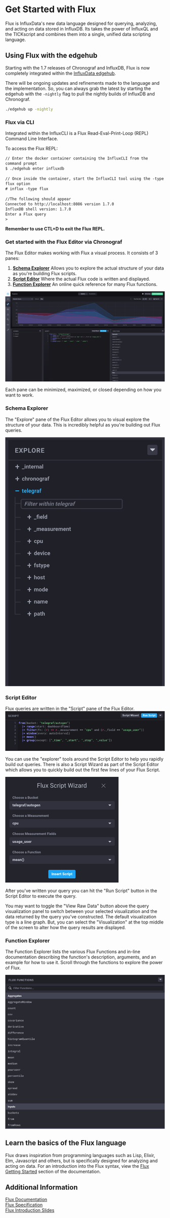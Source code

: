 # Get Started with Flux
Flux is InfluxData's new data language designed for querying, analyzing, and acting on data stored in InfluxDB.
Its takes the power of InfluxQL and the TICKscript and combines them into a single, unified data scripting language.

## Using Flux with the edgehub
Starting with the 1.7 releases of Chronograf and InfluxDB, Flux is now completely integrated within 
the [InfluxData edgehub](https://github.com/influxdata/edgehub).

There will be ongoing updates and refinements made to the language and the implementation.  So, you can always grab the
latest by starting the edgehub with the `-nightly` flag to pull the nightly builds of InfluxDB and
Chronograf.

```bash
./edgehub up -nightly
```

### Flux via CLI
Integrated within the InfluxCLI is a Flux Read-Eval-Print-Loop (REPL) Command Line Interface.  

To access the Flux REPL:
```
// Enter the docker container containing the InfluxCLI from the command prompt
$ ./edgehub enter influxdb  

// Once inside the container, start the InfluxCLI tool using the -type flux option
# influx -type flux

//The following should appear
Connected to http://localhost:8086 version 1.7.0
InfluxDB shell version: 1.7.0
Enter a Flux query
>
```

__Remember to use CTL+D to exit the Flux REPL.__

### Get started with the Flux Editor via Chronograf
The Flux Editor makes working with Flux a visual process. It consists of 3 panes:

1. **[Schema Explorer](#schema-explorer)** Allows you to explore the actual structure of your data as you're building Flux scripts.
2. **[Script Editor](#script-editor)** Where the actual Flux code is written and displayed.
3. **[Function Explorer](#function-explorer)** An online quick reference for many Flux functions.

![Flux Editor](../images/flux-editor.png)

Each pane can be minimized, maximized, or closed depending on how you want to work.

### Schema Explorer
The "Explore" pane of the Flux Editor allows you to visual explore the structure of your data.
This is incredibly helpful as you're building out Flux queries.

![Schema Explorer](../images/flux-editor-explore.png)

### Script Editor
Flux queries are written in the "Script" pane of the Flux Editor.
![Script Editor](../images/flux-editor-script.png)

You can use the "explorer" tools around the Script Editor to help you rapidly build out queries.
There is also a Script Wizard as part of the Script Editor which allows you to quickly build out the first few 
lines of your Flux Script.  

![Script Wizard](../images/flux-script-wizard.png)

After you've written your query you can hit the "Run Script" button in the Script Editor to execute the query. 

You may want to toggle the "View Raw Data" button above the query visualization panel to switch between your 
selected visualization and the data returned by the query you've constructed.  The default visualization type is
a line graph.  But, you can select the "Visualization" at the top middle of the screen to alter how the query 
results are displayed.

### Function Explorer
The Function Explorer lists the various Flux Functions and in-line documentation describing the function's description,
arguments, and an example for how to use it.  Scroll through the functions to explore the power of Flux.

![Flux Builder](../images/flux-function-explorer.png)

## Learn the basics of the Flux language
Flux draws inspiration from programming languages such as Lisp, Elixir, Elm,
Javascript and others, but is specifically designed for analyzing and acting on data.
For an introduction into the Flux syntax, view the
[Flux Getting Started](https://docs.influxdata.com/flux/latest/introduction/getting-started/)
section of the documentation.


## Additional Information
[Flux Documentation](https://docs.influxdata.com/flux/latest/)  
[Flux Specification](https://github.com/influxdata/flux/blob/master/docs/SPEC.md)   
[Flux Introduction Slides](https://speakerdeck.com/pauldix/flux-number-fluxlang-a-new-time-series-data-scripting-language) 
